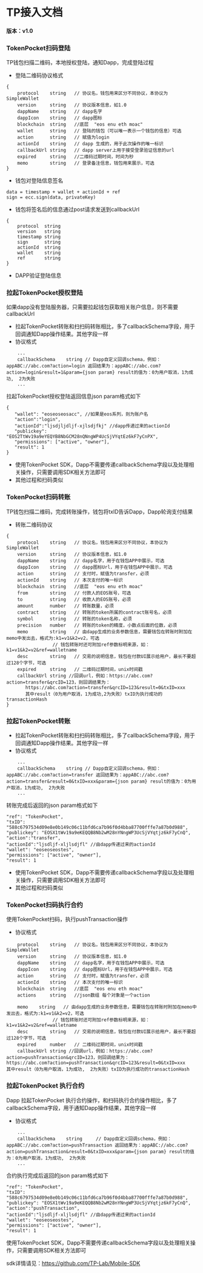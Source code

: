 # TP接入文档

#### 版本：v1.0

### TokenPocket扫码登陆

TP钱包扫描二维码，本地授权登陆，通知Dapp，完成登陆过程

- 登陆二维码协议格式
~~~
{
    protocol	string   // 协议名，钱包用来区分不同协议，本协议为 SimpleWallet
    version     string   // 协议版本信息，如1.0
    dappName    string   // dapp名字
    dappIcon    string   // dapp图标
    blockchain  string   //底层  "eos enu eth moac"
    wallet      string   // 登陆的钱包（可以唯一表示一个钱包的信息）可选
    action      string   // 赋值为login
    actionId    string   // dapp 生成的，用于此次操作的唯一标识   
    callbackUrl string   // dapp server上用于接受登录验证信息的url
    expired	    string   //二维码过期时间，时间为秒
    memo	    string   // 登录备注信息，钱包用来展示，可选
}
~~~

- 钱包对登陆信息签名
~~~
data = timestamp + wallet + actionId + ref
sign = ecc.sign(data, privateKey)
~~~


- 钱包将签名后的信息通过post请求发送到callbackUrl
~~~
{
    protocol  string
    version   string
    timestamp string
    sign      string
    actionId  string
    wallet    string
    ref       string
}
~~~

- DAPP验证登陆信息

### 拉起TokenPocket授权登陆
如果dapp没有登陆服务器，只需要拉起钱包获取相关账户信息，则不需要callbackUrl
- 拉起TokenPocket转账和扫扫码转账相比，多了callbackSchema字段，用于回调通知Dapp操作结果。其他字段一样
- 协议格式
~~~
    ...
    callbackSchema    string // Dapp自定义回调schema，例如：appABC://abc.com?action=login 返回结果为：appABC://abc.com?action=login&result=1&param={json param} result的值为：0为用户取消，1为成功,  2为失败
    ...
~~~

拉起TokenPocket授权登陆返回信息json param格式如下
~~~
{
   "wallet": "eoseoseosacc", //如果是eos系列，则为账户名
   "action":"login",
   "actionId":"ljsdjljdljf-xjlsdjfkj" //dapp传递过来的actionId
   "publickey": "EOS2TtWv19a9eYEQYB8NbGCM28nQNngWP4UcSjVYqtEz6kF7yCnPX",
   "permissions": ["active", "owner"],
   "result": 1
}
~~~

- 使用TokenPocket SDK，Dapp不需要传递callbackSchema字段以及处理相关操作，只需要调用SDK相关方法即可
- 其他过程和扫码类似

### TokenPocket扫码转账
TP钱包扫描二维码，完成转账操作，钱包将txID告诉Dapp，Dapp轮询支付结果

- 转账二维码协议
~~~
{
    protocol    string   // 协议名，钱包用来区分不同协议，本协议为 SimpleWallet
    version     string   // 协议版本信息，如1.0
    dappName    string   // dapp名字，用于在钱包APP中展示，可选
    dappIcon    string   // dapp图标Url，用于在钱包APP中展示，可选
    action      string   // 支付时，赋值为transfer，必须
    actionId    string   // 本次支付的唯一标识
    blockchain  string   //底层  "eos enu eth moac"
    from        string   // 付款人的EOS账号，可选
    to          string   // 收款人的EOS账号，必须
    amount      number   // 转账数量，必须
    contract    string   // 转账的token所属的contract账号名，必须
    symbol      string   // 转账的token名称，必须
    precision   number   // 转账的token的精度，小数点后面的位数，必须
    memo        string   // 由dapp生成的业务参数信息，需要钱包在转账时附加在memo中发出去，格式为:k1=v1&k2=v2，可选
			     // 钱包转账时还可附加ref参数标明来源，如：k1=v1&k2=v2&ref=walletname
    desc	    string   // 交易的说明信息，钱包在付款UI展示给用户，最长不要超过128个字节，可选			     
    expired	    string   // 二维码过期时间，unix时间戳
    callbackUrl string //回调url，例如：https://abc.com?action=transfer&qrcID=123，则回调结果为：
       https://abc.com?action=transfer&qrcID=123&result=0&txID=xxx
       其中result（0为用户取消，1为成功,2为失败）txID为执行成功的transactionHash
}
~~~

### 拉起TokenPocket转账
- 拉起TokenPocket转账和扫扫码转账相比，多了callbackSchema字段，用于回调通知Dapp操作结果。其他字段一样
- 协议格式
~~~
    ...
    callbackSchema    string // Dapp自定义回调schema，例如：appABC://abc.com?action=transfer 返回结果为：appABC://abc.com?action=transfer&result=0&txID=xxx&param={json param} result的值为：0为用户取消，1为成功,  2为失败
    ...
~~~

转账完成后返回的json param格式如下
~~~
"ref": "TokenPocket",
"txID": "588c6797534d09e8e0b149c06c11bfd6ca7b96f0d4bba87700fffe7a87b0d988",
"publickey": "EOSX1tWv19a9eKEQQB8Nb2wM28nYNngWP3UcSjVYqtjz6kF7yCnQ",
"action":"transfer",
"actionId":"ljsdljf-xljlsdjfl" //由dapp传递过来的actionId
"wallet": "eoseoseostes",
"permissions": ["active", "owner"],
"result": 1
~~~


- 使用TokenPocket SDK，Dapp不需要传递callbackSchema字段以及处理相关操作，只需要调用SDK相关方法即可
- 其他过程和扫码类似

### TokenPocket扫码执行合约
使用TokenPocket扫码，执行pushTransaction操作
- 协议格式
~~~
    protocol    string   // 协议名，钱包用来区分不同协议，本协议为 SimpleWallet
    version     string   // 协议版本信息，如1.0
    dappName    string   // dapp名字，用于在钱包APP中展示，可选
    dappIcon    string   // dapp图标Url，用于在钱包APP中展示，可选
    action      string   // 支付时，赋值为transfer，必须
    actionId    string   // 本次支付的唯一标识
    blockchain  string   //底层  "eos enu eth moac"
    actions     string   //json数组 每个对象是一个action

    memo    string   // 由dapp生成的业务参数信息，需要钱包在转账时附加在memo中发出去，格式为:k1=v1&k2=v2，可选
			     // 钱包转账时还可附加ref参数标明来源，如：k1=v1&k2=v2&ref=walletname
    desc	    string   // 交易的说明信息，钱包在付款UI展示给用户，最长不要超过128个字节，可选			     
    expired	    number   // 二维码过期时间，unix时间戳
    callbackUrl string //回调url，例如：https://abc.com?action=pushTransaction&qrcID=123，则回调结果为：
https://abc.com?action=pushTransaction&qrcID=123&result=0&txID=xxx
其中result（0为用户取消，1为成功,  2为失败）txID为执行成功的transactionHash 
~~~

### 拉起TokenPocket 执行合约
Dapp 拉起TokenPocket 执行合约操作，和扫码执行合约操作相比，多了callbackSchema字段，用于通知Dapp操作结果，其他字段一样
- 协议格式
~~~
    ...
    callbackSchema    string     // Dapp自定义回调schema，例如：appABC://abc.com?action=pushTransaction 返回结果为：appABC://abc.com?action=pushTransaction&result=0&txID=xxx&param={json param} result的值为：0为用户取消，1为成功,  2为失败
    ...
~~~


合约执行完成后返回的json param格式如下
~~~
"ref": "TokenPocket",
"txID": "588c6797534d09e8e0b149c06c11bfd6ca7b96f0d4bba87700fffe7a87b0d988",
"publickey": "EOSX1tWv19a9eKEQQB8Nb2wM28nYNngWP3UcSjVYqtjz6kF7yCnQ",
"action":"pushTransaction",
"actionId":"ljsdljf-xljlsdjfl" //由dapp传递过来的actionId
"wallet": "eoseoseostes",
"permissions": ["active", "owner"],
"result": 1
~~~

使用TokenPocket SDK，Dapp不需要传递callbackSchema字段以及处理相关操作，只需要调用SDK相关方法即可

sdk详情请见：https://github.com/TP-Lab/Mobile-SDK
